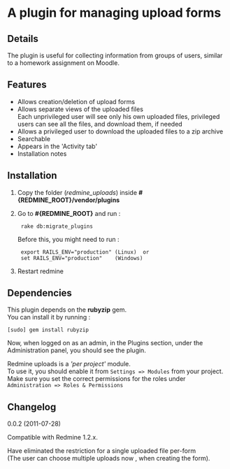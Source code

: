 A plugin for managing upload forms
=========================

Details
-----------

The plugin is useful for collecting information from groups of users, similar to a homework assignment on Moodle.

Features
-------------

* Allows creation/deletion of upload forms
* Allows separate views of the uploaded files  
  Each unprivileged user will see only his own uploaded files,
privileged users can see all the files, and download them, if needed
* Allows a privileged user to download the uploaded files to a zip archive
* Searchable
* Appears in the 'Activity tab'
* Installation notes

Installation
---------------

1. Copy the folder (*redmine_uploads*) inside **#{REDMINE_ROOT}/vendor/plugins**
2. Go to **#{REDMINE_ROOT}** and run :

        rake db:migrate_plugins

    Before this, you might need to run :

        export RAILS_ENV="production" (Linux)  or
        set RAILS_ENV="production"    (Windows)
3. Restart redmine

Dependencies
--------------------

This plugin depends on the **rubyzip** gem.  
You can install it by running :

    [sudo] gem install rubyzip
Now, when logged on as an admin, in the Plugins section, under the
Administration panel, you should see the plugin.  

Redmine uploads is a *'per project'* module.  
To use it, you should
enable it from `Settings => Modules` from your project.  
Make sure you set the correct permissions
for the roles under `Administration => Roles & Permissions`

Changelog
---------------
0.0.2 (2011-07-28)

Compatible with Redmine 1.2.x.

Have eliminated the restriction for a single uploaded file per-form  
(The user can choose multiple uploads now , when creating the form).
